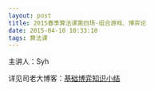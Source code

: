 ```yaml
---
layout: post
title: 2015春季算法课第四场-组合游戏、博弈论
date: 2015-04-10 10:33:10
tags: 算法课
---
```


主讲人：Syh

详见司老大博客：[基础博弈知识小结](http://www.cnblogs.com/AOQNRMGYXLMV/p/4396404.html)